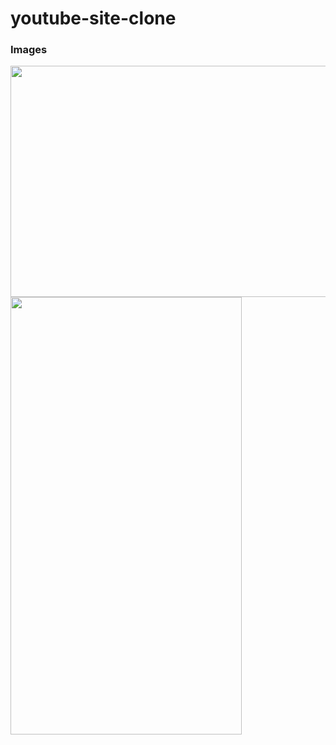 # youtube-site-clone

### Images
<img src="https://user-images.githubusercontent.com/61791986/97648813-0b7d1f80-1a99-11eb-9521-4b79208c45a5.png"  width="700" height="370">
<img src="https://user-images.githubusercontent.com/61791986/97648875-36677380-1a99-11eb-82a8-96003a485d52.png"  width="370" height="700">
